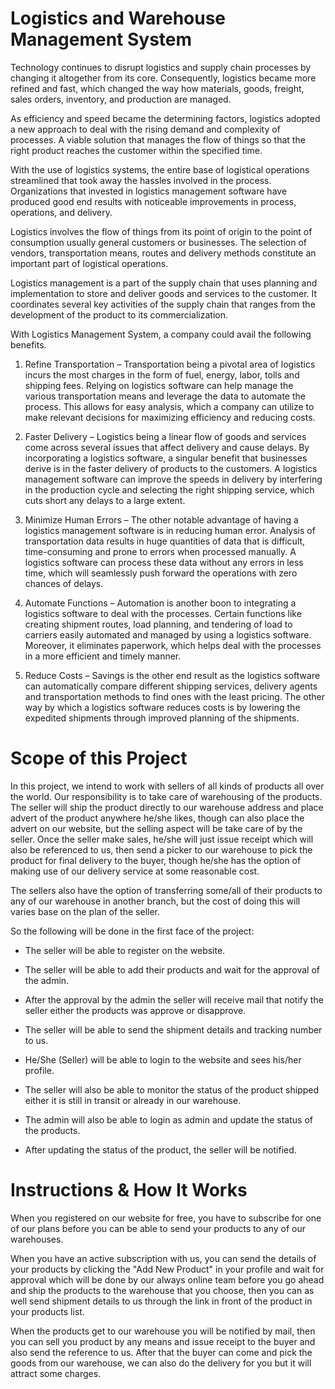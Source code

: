 # Logistics and Warehouse Management System

Technology continues to disrupt logistics and supply chain processes by changing it altogether from its core. Consequently, logistics became more refined and fast, which changed the way how materials, goods, freight, sales orders, inventory, and production are managed.

As efficiency and speed became the determining factors, logistics adopted a new approach to deal with the rising demand and complexity of processes. A viable solution that manages the flow of things so that the right product reaches the customer within the specified time.  

With the use of logistics systems, the entire base of logistical operations streamlined that took away the hassles involved in the process. Organizations that invested in logistics management software have produced good end results with noticeable improvements in process, operations, and delivery.

Logistics involves the flow of things from its point of origin to the point of consumption usually general customers or businesses. The selection of vendors, transportation means, routes and delivery methods constitute an important part of logistical operations.

Logistics management is a part of the supply chain that uses planning and implementation to store and deliver goods and services to the customer. It coordinates several key activities of the supply chain that ranges from the development of the product to its commercialization.

With Logistics Management System, a company could avail the following benefits.
1.	Refine Transportation – Transportation being a pivotal area of logistics incurs the most charges in the form of fuel, energy, labor, tolls and shipping fees. Relying on logistics software can help manage the various transportation means and leverage the data to automate the process. This allows for easy analysis, which a company can utilize to make relevant decisions for maximizing efficiency and reducing costs.

2.	Faster Delivery – Logistics being a linear flow of goods and services come across several issues that affect delivery and cause delays. By incorporating a logistics software, a singular benefit that businesses derive is in the faster delivery of products to the customers. A logistics management software can improve the speeds in delivery by interfering in the production cycle and selecting the right shipping service, which cuts short any delays to a large extent.

3.	Minimize Human Errors – The other notable advantage of having a logistics management software is in reducing human error. Analysis of transportation data results in huge quantities of data that is difficult, time-consuming and prone to errors when processed manually. A logistics software can process these data without any errors in less time, which will seamlessly push forward the operations with zero chances of delays.

4.	Automate Functions – Automation is another boon to integrating a logistics software to deal with the processes. Certain functions like creating shipment routes, load planning, and tendering of load to carriers easily automated and managed by using a logistics software. Moreover, it eliminates paperwork, which helps deal with the processes in a more efficient and timely manner.

5.	Reduce Costs – Savings is the other end result as the logistics software can automatically compare different shipping services, delivery agents and transportation methods to find ones with the least pricing. The other way by which a logistics software reduces costs is by lowering the expedited shipments through improved planning of the shipments.

# Scope of this Project

In this project, we intend to work with sellers of all kinds of products all over the world. Our responsibility is to take care of warehousing of the products. The seller will ship the product directly to our warehouse address and place advert of the product anywhere he/she likes, though can also place the advert on our website, but the selling aspect will be take care of by the seller. Once the seller make sales, he/she will just issue receipt which will also be referenced to us, then send a picker to our warehouse to pick the product for final delivery to the buyer, though he/she has the option of making use of our delivery service at some reasonable cost.

The sellers also have the option of transferring some/all of their products to any of our warehouse in another branch, but the cost of doing this will varies base on the plan of the seller.

So the following will be done in the first face of the project:

-	The seller will be able to register on the website.

-   The seller will be able to add their products and wait for the approval of the admin.

-   After the approval by the admin the seller will receive mail that notify the seller either the products was approve or disapprove.

-	The seller will be able to send the shipment details and tracking number to us.

-	He/She (Seller) will be able to login to the website and sees his/her profile.

-	The seller will also be able to monitor the status of the product shipped either it is still in transit or already in our warehouse.

-	The admin will also be able to login as admin and update the status of the products.

-   After updating the status of the product, the seller will be notified.



# Instructions & How It Works

When you registered on our website for free, you have to subscribe for one of our plans before you can be able to send your products to any of our warehouses.

When you have an active subscription with us, you can send the details of your products by clicking the "Add New Product" in your profile and wait for approval which will be done by our always online team before you go ahead and ship the products to the warehouse that you choose, then you can as well send shipment details to us through the link in front of the product in your products list.

When the products get to our warehouse you will be notified by mail, then you can sell you product by any means and issue receipt to the buyer and also send the reference to us. After that the buyer can come and pick the goods from our warehouse, we can also do the delivery for you but it will attract some charges.

